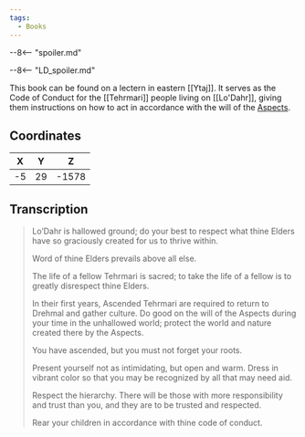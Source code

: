 ```yaml
---
tags:
  - Books
---
```


--8<-- "spoiler.md"

--8<-- "LD_spoiler.md"

This book can be found on a lectern in eastern [[Ytaj]]. It serves as the Code of Conduct for the [[Tehrmari]] people living on [[Lo'Dahr]], giving them instructions on how to act in accordance with the will of the [Aspects](/Lore/Higher_Beings/Aspects/).

## Coordinates
| **X** | **Y** | **Z** |
| :---: | :---: | :---: |
|  -5   |  29   | -1578 |

## Transcription
> Lo’Dahr is hallowed ground; do your best to respect what thine Elders have so graciously created for us to thrive within.
>
> Word of thine Elders prevails above all else.
>
> The life of a fellow Tehrmari is sacred; to take the life of a fellow is to greatly disrespect thine Elders.
>
> In their first years, Ascended Tehrmari are required to return to Drehmal and gather culture. Do good on the will of the Aspects during your time in the unhallowed world; protect the world and nature created there by the Aspects.
>
> You have ascended, but you must not forget your roots.
>
> Present yourself not as intimidating, but open and warm. Dress in vibrant color so that you may be recognized by all that may need aid.
>
> Respect the hierarchy. There will be those with more responsibility and trust than you, and they are to be trusted and respected.
>
> Rear your children in accordance with thine code of conduct.

